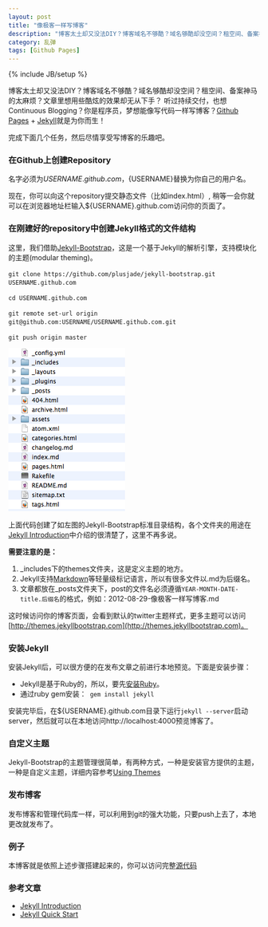```yaml
---
layout: post
title: "像极客一样写博客"
description: "博客太土却又没法DIY？博客域名不够酷？域名够酷却没空间？租空间、备案神马的太麻烦？文章里想用些酷炫的效果却无从下手？听过持续交付，也想Continuous Blogging？你是程序员，梦想能像写代码一样写博客？[Github Pages](http://pages.github.com) + [Jekyll](http://jekyllrb.com)就是为你而生！"
category: 乱弹
tags: [Github Pages]
---
```

{% include JB/setup %}

博客太土却又没法DIY？博客域名不够酷？域名够酷却没空间？租空间、备案神马的太麻烦？文章里想用些酷炫的效果却无从下手？
听过持续交付，也想Continuous Blogging？你是程序员，梦想能像写代码一样写博客？[Github Pages](http://pages.github.com) + [Jekyll](http://jekyllrb.com)就是为你而生！

完成下面几个任务，然后尽情享受写博客的乐趣吧。

### 在Github上创建Repository

名字必须为${USERNAME}.github.com，${USERNAME}替换为你自己的用户名。

现在，你可以向这个repository提交静态文件（比如index.html）, 稍等一会你就可以在浏览器地址栏输入${USERNAME}.github.com访问你的页面了。

### 在刚建好的repository中创建Jekyll格式的文件结构

这里，我们借助[Jekyll-Bootstrap](http://jekyllbootstrap.com)，这是一个基于Jekyll的解析引擎，支持模块化的主题(modular theming)。

`git clone https://github.com/plusjade/jekyll-bootstrap.git USERNAME.github.com`

`cd USERNAME.github.com`

`git remote set-url origin git@github.com:USERNAME/USERNAME.github.com.git`

`git push origin master`

![avatar](/assets/image/posts/jekyll-bootstrap-dir-structure.png)

上面代码创建了如左图的Jekyll-Bootstrap标准目录结构，各个文件夹的用途在[Jekyll Introduction](http://jekyllbootstrap.com/lessons/jekyll-introduction.html)中介绍的很清楚了，这里不再多说。

**需要注意的是：**

1. \_includes下的themes文件夹，这是定义主题的地方。
2. Jekyll支持[Markdown](http://en.wikipedia.org/wiki/Markdown)等轻量级标记语言，所以有很多文件以.md为后缀名。
3. 文章都放在\_posts文件夹下，post的文件名必须遵循`YEAR-MONTH-DATE-title.后缀名`的格式，例如：2012-08-29-像极客一样写博客.md

这时候访问你的博客页面，会看到默认的twitter主题样式，更多主题可以访问 [http://themes.jekyllbootstrap.com](http://themes.jekyllbootstrap.com)。

### 安装Jekyll

安装Jekyll后，可以很方便的在发布文章之前进行本地预览。下面是安装步骤：

* Jekyll是基于Ruby的，所以，要先[安装Ruby](http://www.ruby-lang.org/en/downloads)。
* 通过ruby gem安装：` gem install jekyll`

安装完毕后，在${USERNAME}.github.com目录下运行`jekyll --server`启动server，然后就可以在本地访问http://localhost:4000预览博客了。

### 自定义主题

Jekyll-Bootstrap的主题管理很简单，有两种方式，一种是安装官方提供的主题，一种是自定义主题，详细内容参考[Using Themes](http://jekyllbootstrap.com/usage/jekyll-theming.html)

### 发布博客

发布博客和管理代码库一样，可以利用到git的强大功能，只要push上去了，本地更改就发布了。

### 例子

本博客就是依照上述步骤搭建起来的，你可以访问完整[源代码](https://github.com/zyzhang/zyzhang.github.com)

### 参考文章
* [Jekyll Introduction](http://jekyllbootstrap.com/lessons/jekyll-introduction.html)
* [Jekyll Quick Start](http://jekyllbootstrap.com/usage/jekyll-quick-start.html)
